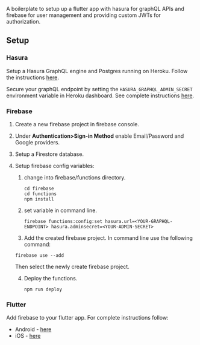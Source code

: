 A boilerplate to setup up a flutter app with hasura for graphQL APIs and firebase for user management and providing custom JWTs for authorization.

## Setup

### Hasura

Setup a Hasura GraphQL engine and Postgres running on Heroku. Follow the instructions [here](https://hasura.io/docs/1.0/graphql/manual/getting-started/heroku-simple.html).

Secure your graphQL endpoint by setting the `HASURA_GRAPHQL_ADMIN_SECRET` environment variable in Heroku dashboard. See complete instructions [here](https://hasura.io/docs/1.0/graphql/manual/deployment/heroku/securing-graphql-endpoint.html#heroku-secure).

### Firebase

1. Create a new firebase project in firebase console.

2. Under **Authentication>Sign-in Method** enable Email/Password and Google providers.

3. Setup a Firestore database.

4. Setup firebase config variables:

   1. change into firebase/functions directory.

      ```console
      cd firebase
      cd functions
      npm install
      ```

   2. set variable in command line.

      ```console
      firebase functions:config:set hasura.url=<YOUR-GRAPHQL-ENDPOINT> hasura.adminsecret=<YOUR-ADMIN-SECRET>
      ```

   3. Add the created firebase project. In command line use the following command:

   ```console
   firebase use --add
   ```

   Then select the newly create firebase project.

   4. Deploy the functions.

      ```console
      npm run deploy
      ```

### Flutter

Add firebase to your flutter app. For complete instructions follow:

- Android - [here](https://firebase.google.com/docs/flutter/setup?platform=android)
- iOS - [here](https://firebase.google.com/docs/flutter/setup?platform=ios)
